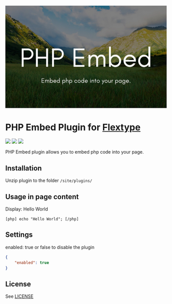 ![](preview.jpg)

# PHP Embed Plugin for [Flextype](http://flextype.org/)

![](https://img.shields.io/github/release/flextype-plugins/php-embed.svg?label=version) ![](https://img.shields.io/badge/Flextype-0.9.3-green.svg) ![](https://img.shields.io/badge/license-MIT-blue.svg)

PHP Embed plugin allows you to embed php code into your page.

## Installation
Unzip plugin to the folder `/site/plugins/`

## Usage in page content

Display: Hello World
```
[php] echo "Hello World"; [/php]
```

## Settings
enabled: true or false to disable the plugin

```json
{
    "enabled": true
}
```

## License
See [LICENSE](https://github.com/flextype-plugins/php-embed/blob/master/LICENSE)
